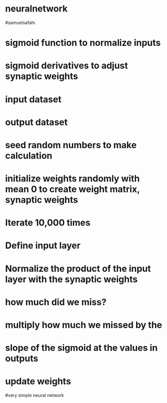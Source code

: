 # neuralnetwork

#samuelsafahi

# sigmoid function to normalize inputs
# sigmoid derivatives to adjust synaptic weights
# input dataset
# output dataset
# seed random numbers to make calculation
# initialize weights randomly with mean 0 to create weight matrix, synaptic weights
# Iterate 10,000 times
# Define input layer
# Normalize the product of the input layer with the synaptic weights
# how much did we miss?
# multiply how much we missed by the
# slope of the sigmoid at the values in outputs
# update weights

#very simple neural network     
